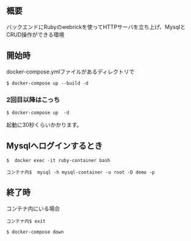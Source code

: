 ## 概要
バックエンドにRubyのwebrickを使ってHTTPサーバを立ち上げ、MysqlとCRUD操作ができる環境

## 開始時
docker-compose.ymlファイルがあるディレクトリで
```shell
$ docker-compose up --build -d
```

### 2回目以降はこっち
```shell
$ docker-compose up  -d
```

起動に30秒くらいかかります。


## Mysqlへログインするとき
```shell
$  docker exec -it ruby-container bash
```
```shell
コンテナ内$  mysql -h mysql-container -u root -D demo -p
```


## 終了時

コンテナ内にいる場合
```shell
コンテナ内$ exit
```

```shell
$ docker-compose down
```

